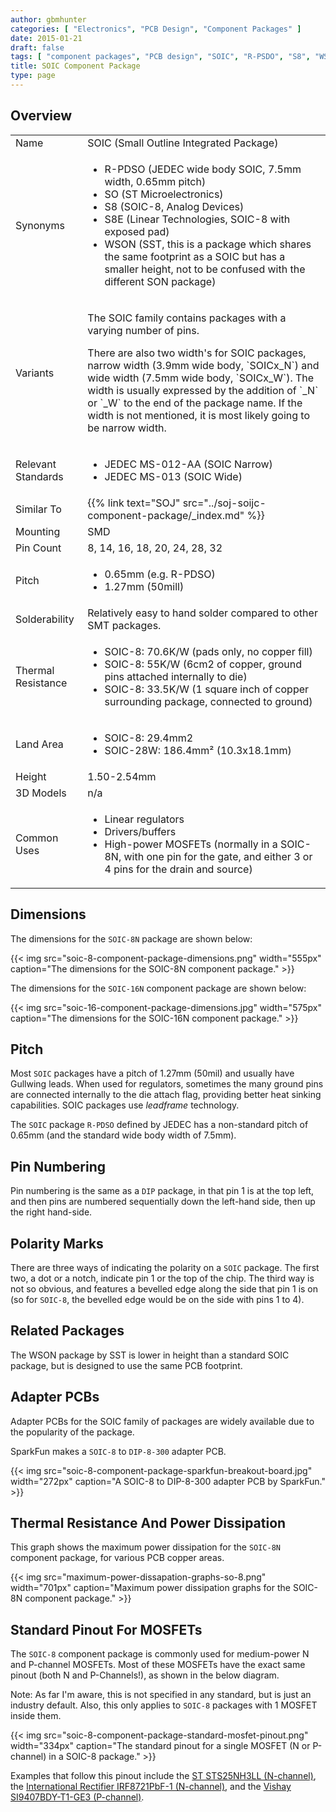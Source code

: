 ```yaml
---
author: gbmhunter
categories: [ "Electronics", "PCB Design", "Component Packages" ]
date: 2015-01-21
draft: false
tags: [ "component packages", "PCB design", "SOIC", "R-PSDO", "S8", "WSON", "S8E" ]
title: SOIC Component Package
type: page
---
```


## Overview

<table>
<tbody>
<tr >
<td>Name</td>
<td >SOIC (Small Outline Integrated Package)</td>
</tr>
<tr >
<td >Synonyms</td>
<td >
<ul>
<li>R-PDSO (JEDEC wide body SOIC, 7.5mm width, 0.65mm pitch)</li>
<li>SO (ST Microelectronics)</li>
<li>S8 (SOIC-8, Analog Devices)</li>
<li>S8E (Linear Technologies, SOIC-8 with exposed pad)</li>
<li>WSON (SST, this is a package which shares the same footprint as a SOIC but has a smaller height, not to be confused with the different SON package)</li>
</ul>
</td></tr>
<tr>
  <td>Variants</td>
  <td>
    <p>The SOIC family contains packages with a varying number of pins.</p>
    <p>There are also two width's for SOIC packages, narrow width (3.9mm wide body, `SOICx_N`) and wide width (7.5mm wide body, `SOICx_W`). The width is usually expressed by the addition of `_N` or `_W` to the end of the package name. If the width is not mentioned, it is most likely going to be narrow width.</p>
  </td>
</tr>
<tr >
<td >Relevant Standards</td>
<td >
<ul>
<li>JEDEC MS-012-AA (SOIC Narrow)</li>
<li>JEDEC MS-013 (SOIC Wide)</li>
</ul>
</td>
</tr>
<tr>
<td>Similar To</td>
<td>{{% link text="SOJ" src="../soj-soijc-component-package/_index.md" %}}</td>
</tr>
<tr >
<td >Mounting
</td>
<td >SMD
</td></tr><tr >
<td >Pin Count
</td>
<td >8, 14, 16, 18, 20, 24, 28, 32
</td></tr><tr >
<td >Pitch
</td>
<td >
<ul>
<li>0.65mm (e.g. R-PDSO)</li>
<li>1.27mm (50mill)</li>
</ul>
</td></tr><tr >
<td >Solderability
</td>
<td >Relatively easy to hand solder compared to other SMT packages.
</td></tr><tr >
<td >Thermal Resistance
</td>
<td >
<ul>
<li>SOIC-8: 70.6K/W (pads only, no copper fill)</li>
<li>SOIC-8: 55K/W (6cm2 of copper, ground pins attached internally to die)</li>
<li>SOIC-8: 33.5K/W (1 square inch of copper surrounding package, connected to ground)</li>
</ul>
</td></tr><tr >
<td >Land Area
</td>
<td >
<ul>
<li>SOIC-8: 29.4mm2</li>
<li>SOIC-28W: 186.4mm² (10.3x18.1mm)</li>
</ul>
</td></tr><tr >
<td >Height
</td>
<td >1.50-2.54mm
</td></tr><tr >
<td >3D Models
</td>
<td >n/a
</td></tr><tr >
<td >Common Uses
</td>
<td >
<ul>
<li>Linear regulators</li>
<li>Drivers/buffers</li>
<li>High-power MOSFETs (normally in a SOIC-8N, with one pin for the gate, and either 3 or 4 pins for the drain and source)</li>
</ul>
</td>
</tr>
</tbody>
</table>

## Dimensions

The dimensions for the `SOIC-8N` package are shown below:

{{< img src="soic-8-component-package-dimensions.png" width="555px" caption="The dimensions for the SOIC-8N component package." >}}

The dimensions for the `SOIC-16N` component package are shown below:

{{< img src="soic-16-component-package-dimensions.jpg" width="575px" caption="The dimensions for the SOIC-16N component package."  >}}

## Pitch

Most `SOIC` packages have a pitch of 1.27mm (50mil) and usually have Gullwing leads. When used for regulators, sometimes the many ground pins are connected internally to the die attach flag, providing better heat sinking capabilities. SOIC packages use _leadframe_ technology.

The `SOIC` package `R-PDSO` defined by JEDEC has a non-standard pitch of 0.65mm (and the standard wide body width of 7.5mm).

## Pin Numbering

Pin numbering is the same as a `DIP` package, in that pin 1 is at the top left, and then pins are numbered sequentially down the left-hand side, then up the right hand-side.

## Polarity Marks

There are three ways of indicating the polarity on a `SOIC` package. The first two, a dot or a notch, indicate pin 1 or the top of the chip. The third way is not so obvious, and features a bevelled edge along the side that pin 1 is on (so for `SOIC-8`, the bevelled edge would be on the side with pins 1 to 4).

## Related Packages

The WSON package by SST is lower in height than a standard SOIC package, but is designed to use the same PCB footprint.

## Adapter PCBs

Adapter PCBs for the SOIC family of packages are widely available due to the popularity of the package.

SparkFun makes a `SOIC-8` to `DIP-8-300` adapter PCB.

{{< img src="soic-8-component-package-sparkfun-breakout-board.jpg" width="272px" caption="A SOIC-8 to DIP-8-300 adapter PCB by SparkFun."  >}}

## Thermal Resistance And Power Dissipation

This graph shows the maximum power dissipation for the `SOIC-8N` component package, for various PCB copper areas.

{{< img src="maximum-power-dissapation-graphs-so-8.png" width="701px" caption="Maximum power dissipation graphs for the SOIC-8N component package."  >}}

## Standard Pinout For MOSFETs

The `SOIC-8` component package is commonly used for medium-power N and P-channel MOSFETs. Most of these MOSFETs have the exact same pinout (both N and P-Channels!), as shown in the below diagram.

Note: As far I'm aware, this is not specified in any standard, but is just an industry default. Also, this only applies to `SOIC-8` packages with 1 MOSFET inside them.

{{< img src="soic-8-component-package-standard-mosfet-pinout.png" width="334px" caption="The standard pinout for a single MOSFET (N or P-channel) in a SOIC-8 package."  >}}

Examples that follow this pinout include the [ST STS25NH3LL (N-channel)](https://www.sparkfun.com/datasheets/Robotics/sts25nh3ll.pdf), the [International Rectifier IRF8721PbF-1 (N-channel)](http://www.irf.com/product-info/datasheets/data/irf8721pbf-1.pdf), and the [Vishay SI9407BDY-T1-GE3 (P-channel)](http://www.vishay.com/docs/69902/si9407bd.pdf).
